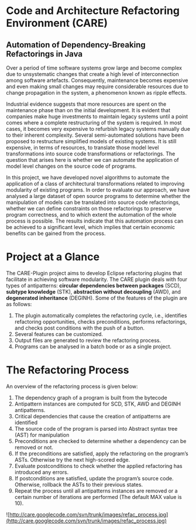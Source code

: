 # Code and Architecture Refactoring Environment (CARE) #
## Automation of Dependency-Breaking Refactorings in Java ##

Over a period of time software systems grow large and become complex due to unsystematic changes that create a high level of interconnection among software artefacts. Consequently, maintenance becomes expensive and even making small changes may require considerable resources due to change propagation in the system, a phenomenon known as ripple effects.

Industrial evidence suggests that more resources are spent on the maintenance phase than on the initial development. It is evident that companies make huge investments to maintain legacy systems until a point comes where a complete restructuring of the system is required. In most cases, it becomes very expensive to refurbish legacy systems manually due to their inherent complexity. Several semi-automated solutions have been proposed to restructure simplified models of existing systems. It is still expensive, in terms of resources, to translate those model level transformations into source code transformations or refactorings. The question that arises here is whether we can automate the application of model level changes on the source code of programs.

In this project, we have developed novel algorithms to automate the application of a class of architectural transformations related to improving modularity of existing programs. In order to evaluate our approach, we have analysed a large dataset of open source programs to determine whether the manipulation of models can be translated into source code refactorings, whether we can define constraints on those refactorings to preserve program correctness, and to which extent the automation of the whole process is possible. The results indicate that this automation process can be achieved to a significant level, which implies that certain economic benefits can be gained from the process.

# Project at a Glance #

The CARE-Plugin project aims to develop Eclipse refactoring plugins that facilitate in achieving software modularity. The CARE plugin deals with four types of antipatterns: **circular dependencies between packages** (SCD), **subtype knowledge** (STK), **abstraction without decoupling** (AWD), and **degenerated inheritance** (DEGINH).  Some of the features of the plugin are as follows:
  1. The plugin automatically completes the refactoring cycle, i.e., identifies refactoring opportunities, checks preconditions, performs refactorings, and checks post conditions with the push of a button.
  1. Several features can be customized.
  1. Output files are generated to review the refactoring process.
  1. Programs can  be analysed in a batch bode or as a single project.

# The Refactoring Process #
An overview of the refactoring process is given below:
  1. The dependency graph of a program is built from the bytecode
  1. Antipattern instances are computed for SCD, STK, AWD and DEGINH antipatterns.
  1. Critical dependencies that cause the creation of antipatterns are identified
  1. The source code of the program is parsed into Abstract syntax tree (AST) for manipulation
  1. Preconditions are checked to determine whether a dependency can be removed or not.
  1. If the preconditions are satisfied, apply the refactoring on the program’s ASTs. Otherwise try the next high-scored edge.
  1. Evaluate postconditions to check whether the applied refactoring has introduced any errors.
  1. If postconditions are satisfied, update the program’s source code. Otherwise, rollback the ASTs to their previous states.
  1. Repeat the process until all antipatterns instances are removed or a certain number of iterations are performed (The default MAX value is 10).

![http://care.googlecode.com/svn/trunk/images/refac_process.jpg](http://care.googlecode.com/svn/trunk/images/refac_process.jpg)